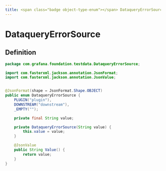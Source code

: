 ```yaml
---
title: <span class="badge object-type-enum"></span> DataqueryErrorSource
---
```

# <span class="badge object-type-enum"></span> DataqueryErrorSource

## Definition

```java
package com.grafana.foundation.testdata.DataqueryErrorSource;

import com.fasterxml.jackson.annotation.JsonFormat;
import com.fasterxml.jackson.annotation.JsonValue;


@JsonFormat(shape = JsonFormat.Shape.OBJECT)
public enum DataqueryErrorSource {
    PLUGIN("plugin"),
    DOWNSTREAM("downstream"),
    _EMPTY("");

    private final String value;

    private DataqueryErrorSource(String value) {
        this.value = value;
    }

    @JsonValue
    public String Value() {
        return value;
    }
}

```
